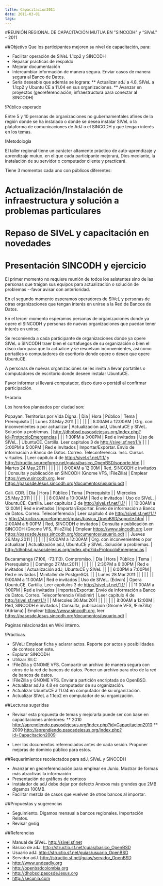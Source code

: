 ```yaml
---
title: Capacitacion2011
date: 2011-03-01
tags:
---
```

#REUNIÓN REGIONAL DE CAPACITACIÓN MUTUA EN "SINCODH" y “SIVeL" - 2011

##Objetivo
Que los participantes mejoren su nivel de capacitación, para:
* Facilitar operación de SIVeL 1.1cp2 y SINCODH
* Repasar prácticas de respaldo
* Mejorar documentación
* Intercambiar información de manera segura.  Enviar casos de manera segura al Banco de Datos.
* Sería deseable que además se lograra:
** Actualizar adJ a 4.8, SIVeL a 1.1cp2 y Ubuntu CE a 11.04 en sus organizaciones.
** Avanzar en proyectos (georeferenciación, infraestructura para conectar al SINCODH)

 
!Público esperado

Entre 5 y 10 personas de organizaciones no gubernamentales afines de la región donde se ha instalado o donde se desea instalar SIVeL o la plataforma de comunicaciones de AdJ o el SINCODH y que tengan interés en los temas.

!Metodología

El taller regional tiene un carácter altamente práctico de auto-aprendizaje y aprendizaje mutuo, en el que cada participante mejorará, Dios mediante, la instalación de su servidor o computador cliente y practicará.

Tiene 3 momentos cada uno con públicos diferentes:
# Actualización/Instalación de infraestructura y solución a problemas particulares
# Repaso de SIVeL y capacitación en novedades
# Presentación SINCODH y ejercicio

El primer momento no requiere reunión de todos los asistentes sino de las personas que traigan sus equipos para actualización o solución de problemas --favor avisar con anterioridad.

En el segundo momento esperamos operadores de SIVeL y personas de otras organizaciones que tengan interés en unirse a la Red de Bancos de Datos.

En el tercer momento esperamos personas de organizaciones donde ya opere el SINCODH y personas de nuevas organizaciones que puedan tener interés en unirse.

Se recomienda a cada participante de organizaciones donde ya opere SIVeL o SINCODH traer bien el cortafuegos de su organización o bien el disco duro para que lo actualice y se resuelvan inconvenientes, así como portatiles o computadores de escritorio donde opere o desee que opere UbuntuCE.

A personas de nuevas organizaciones se les invita a llevar portatiles o computadores de escritorio donde deseen instalar UbuntuCE.

Favor informar si llevará computador, disco duro o portátil al confirmar participación.

!Horario

Los horarios planeados por ciudad son:



Popayan. Territorios por Vida Digna.
| Dia | Hora | Público | Tema | Prerequisito |
| Lunes 23.May.2011 | | |   | |
| | 8:00AM a 12:00AM | Org. con inconvenientes o por actualizar | Actualización adJ, UbuntuCE y SIVeL. Solución a problemas. |  http://dhobsd.pasosdejesus.org/index.php?id=ProtocoloEmergencias  |
| | 1:30PM a 3:00PM | Red e invitados | Uso de SIVeL. |  UbuntuCE. Cartilla.  Leer capitulos 3 de http://sivel.sf.net/1.1/ |
| | 3:00PM a 5:00PM | Red e invitados | Importar/Exportar. Envio de información a Banco de Datos. Correo. Teleconferencia. Insc. Cursos virtuales. |  Leer capitulo 4 de http://sivel.sf.net/1.1/   y http://structio.sourceforge.net/guias/basico_OpenBSD/soporte.htm |
| Martes 24.May.2011 | | |   | |
| | 8:00AM a 12:00M | Red, SINCODH e invitados | Consulta y publicación en SINCODH (Gnome VFS, !FileZilla) | Emplear https://www.sincodh.org, leer https://pasosdeJesus.sincodh.org/documentos/usuario.odt  |


Cali. CDR.
| Dia | Hora | Público | Tema | Prerequisito |
| Miercoles 25.May.2011 | | |   | |
| | 8:00AM a 10:00AM | Red e invitados | Uso de SIVeL. |  UbuntuCE. Cartilla.  Leer capitulos 3 de http://sivel.sf.net/1.1/ |
| | 10:00AM a 12:00M | Red e invitados | Importar/Exportar. Envio de información a Banco de Datos. Correo. Teleconferencia |  Leer capitulo 4 de http://sivel.sf.net/1.1/ y http://structio.sourceforge.net/guias/basico_OpenBSD/soporte.htm|
| | 2:00AM a 5:00PM | Red, SINCODH e invitados | Consulta y publicación en SINCODH (Gnome VFS, !FileZilla) | Emplear https://www.sincodh.org Leer https://pasosdeJesus.sincodh.org/documentos/usuario.odt  |
| Jueves 26.May.2011 | | |   | |
| | 8:00AM a 12:00AM | Org. con inconvenientes o por actualizar | Actualización adJ, UbuntuCE y SIVeL. Solución a problemas. |  http://dhobsd.pasosdejesus.org/index.php?id=ProtocoloEmergencias  |

Bucaramanga (7.106, -73.113). Compromiso.
| Dia | Hora | Público | Tema | Prerequisito |
| Domingo 27.Mar.2011 | | |   | |
| | 2:30PM a 6:00PM | Red e invitados | Actualización adJ, UbuntuCE y SIVeL |  |
| | 6:00PM a 7:00PM | Red e invitados | Minitaller de PostgreSQL |  |
| Lunes 28.Mar.2011 | | |   | |
| | 9:00AM a 11:00AM | Red e invitados | Uso de SIVeL. (Edwin) |  Opera UbuntuCE. Cartilla.  Leer capitulos 3 de http://sivel.sf.net/1.1/ |
| | 11:00AM a 1:00PM | Red e invitados | Importar/Exportar. Envio de información a Banco de Datos. Correo. Teleconferencia (Vladimir)  |  Leer capitulo 4 de http://sivel.sf.net/1.1/ |
| Miércoles 30.Mar.2011 | | |   | |
| | 8:00AM a 12:00M | Red, SINCODH e invitados | Consulta, publicación (Gnome VFS, !FileZilla) (Adriana) | Emplear https://www.sincodh.org, leer https://pasosdeJesus.sincodh.org/documentos/usuario.odt |



Paginas relacionadas en Wiki interno.


!Prácticas

* SIVeL: Emplear ficha y aclarar actos.  Reporte por actos y posibilidades de conteos con este.
* Explorar SINCODH
* Utilizar SILC
* !FileZilla y GNOME VFS. Compartir un archivo de manera segura con otros de la red de bancos de datos. Poner un archivo para otro de la red de bancos de datos.
* !FileZilla y GNOME VFS. Enviar a partición encriptada de OpenBSD.
* Actualizar adJ a 4.8 en computador de su organización. 
* Actualizar UbuntuCE a 11.04 en computador de su organización. 
* Actualizar SIVeL a 1.1cp2 en computador de su organización.

##Lecturas sugeridas
* Revisar esta propuesta de temas y mejorarla puede ser con base en capacitaciones anteriores:
** 2010 http://aprendiendo.pasosdejesus.org/index.php?id=Capacitacion2010
** 2009 http://aprendiendo.pasosdejesus.org/index.php?id=Capacitacion2009

* Leer los documentos referenciados antes de cada sesión.  Proponer mejoras de dominio público para estos.


##Requerimientos recolectados para adJ, SIVeL y SINCODH
* Avanzar en georeferenciación para emplear en Junio. Mostrar de formas más atractivas la información
* Presentación de gráficos de conteos
* Instalador de adJ debe dejar por defecto Anexos más grandes que 2MB digamos 100MB.
* Facilitar mezcla de casos que vuelven de otros bancos al importar.

##Propuestas y sugerencias
* Seguimiento. Digamos mensual a bancos regionales.  Importación Relatos. 
* Revisar gvsig


##Referencias

* Manual de SIVeL. http://sivel.sf.net
* Básico de adJ. http://structio.sf.net/guias/basico_OpenBSD
* Usuario adJ. http://structio.sf.net/guias/usuario_OpenBSD
* Servidor adJ. http://structio.sf.net/guias/servidor_OpenBSD
* http://www.undeadly.org
* http://openbsdcolombia.org
* http://dhobsd.pasosdeJesus.org
* http://secunia.com
